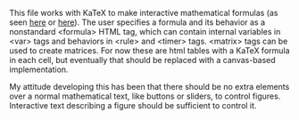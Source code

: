 This file works with KaTeX to make interactive mathematical formulas (as seen [here](web.cecs.pdx.edu/jalt/netsci_supplemental.html) or [here](web.cecs.pdx.edu/jalt/moran.html)). The user specifies a formula and its behavior as a nonstandard \<formula> HTML tag, which can contain internal variables in \<var> tags and behaviors in \<rule> and \<timer> tags. \<matrix> tags can be used to create matrices. For now these are html tables with a KaTeX formula in each cell, but eventually that should be replaced with a canvas-based implementation.

My attitude developing this has been that there should be no extra elements over a normal mathematical text, like buttons or sliders, to control figures. Interactive text describing a figure should be sufficient to control it.
